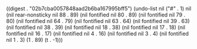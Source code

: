 
((digest . "02b7cba0057848aad2b6ba167995bff5") (undo-list nil ("#" . 1) nil (nil rear-nonsticky nil 88 . 89) (nil fontified nil 80 . 89) (nil fontified nil 79 . 80) (nil fontified nil 64 . 79) (nil fontified nil 63 . 64) (nil fontified nil 39 . 63) (nil fontified nil 38 . 39) (nil fontified nil 18 . 38) (nil fontified nil 17 . 18) (nil fontified nil 16 . 17) (nil fontified nil 4 . 16) (nil fontified nil 3 . 4) (nil fontified nil 1 . 3) (1 . 89) (t . -1)))
